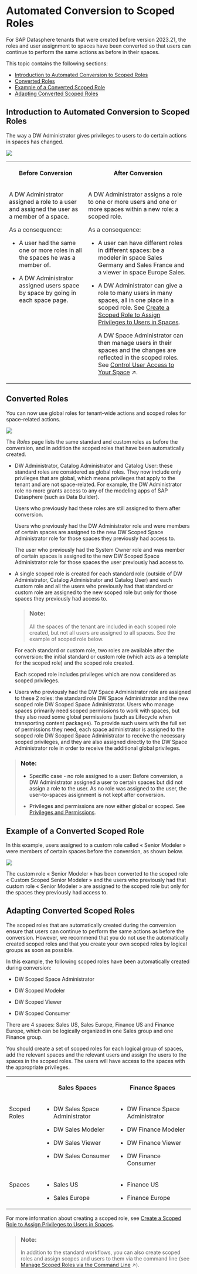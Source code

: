 <!-- loio6f7c6dfa3cb249debb749c729025bae0 -->

# Automated Conversion to Scoped Roles

For SAP Datasphere tenants that were created before version 2023.21, the roles and user assignment to spaces have been converted so that users can continue to perform the same actions as before in their spaces.

This topic contains the following sections:

-   [Introduction to Automated Conversion to Scoped Roles](automated-conversion-to-scoped-roles-6f7c6df.md#loio6f7c6dfa3cb249debb749c729025bae0__section_bd2_xc4_fyb)
-   [Converted Roles](automated-conversion-to-scoped-roles-6f7c6df.md#loio6f7c6dfa3cb249debb749c729025bae0__section_wmx_hmn_fyb)
-   [Example of a Converted Scoped Role](automated-conversion-to-scoped-roles-6f7c6df.md#loio6f7c6dfa3cb249debb749c729025bae0__section_fx4_1mn_fyb)
-   [Adapting Converted Scoped Roles](automated-conversion-to-scoped-roles-6f7c6df.md#loio6f7c6dfa3cb249debb749c729025bae0__section_zxd_cnw_dzb)



<a name="loio6f7c6dfa3cb249debb749c729025bae0__section_bd2_xc4_fyb"/>

## Introduction to Automated Conversion to Scoped Roles

The way a DW Administrator gives privileges to users to do certain actions in spaces has changed.

![](images/SDP_ObjectModel_1ImageBeforeAfter_dc61358.png)


<table>
<tr>
<th valign="top">

Before Conversion

</th>
<th valign="top">

After Conversion

</th>
</tr>
<tr>
<td valign="top">

A DW Administrator assigned a role to a user and assigned the user as a member of a space.

As a consequence:

-   A user had the same one or more roles in all the spaces he was a member of.

-   A DW Administrator assigned users space by space by going in each space page.




</td>
<td valign="top">

A DW Administrator assigns a role to one or more users and one or more spaces within a new role: a scoped role.

As a consequence:

-   A user can have different roles in different spaces: be a modeler in space Sales Germany and Sales France and a viewer in space Europe Sales.

-   A DW Administrator can give a role to many users in many spaces, all in one place in a scoped role. See [Create a Scoped Role to Assign Privileges to Users in Spaces](create-a-scoped-role-to-assign-privileges-to-users-in-spaces-b5c4e0b.md).

    A DW Space Administrator can then manage users in their spaces and the changes are reflected in the scoped roles. See [Control User Access to Your Space](https://help.sap.com/viewer/9f36ca35bc6145e4acdef6b4d852d560/DEV_CURRENT/en-US/9d59fe511ae644d98384897443054c16.html "You can assign users to your space and manage them.") :arrow_upper_right:.




</td>
</tr>
</table>



<a name="loio6f7c6dfa3cb249debb749c729025bae0__section_wmx_hmn_fyb"/>

## Converted Roles

You can now use global roles for tenant-wide actions and scoped roles for space-related actions.

![](images/SDPGraph_ScopedRoles_MigrationRoles1ImageBeforeAfter_caa41cb.png)

The *Roles* page lists the same standard and custom roles as before the conversion, and in addition the scoped roles that have been automatically created.

-   DW Administrator, Catalog Administrator and Catalog User: these standard roles are considered as global roles. They now include only privileges that are global, which means privileges that apply to the tenant and are not space-related. For example, the DW Administrator role no more grants access to any of the modeling apps of SAP Datasphere \(such as Data Builder\).

    Users who previously had these roles are still assigned to them after conversion.

    Users who previously had the DW Administrator role and were members of certain spaces are assigned to the new DW Scoped Space Administrator role for those spaces they previously had access to.

    The user who previously had the System Owner role and was member of certain spaces is assigned to the new DW Scoped Space Administrator role for those spaces the user previously had access to.

-   A single scoped role is created for each standard role \(outside of DW Administrator, Catalog Administrator and Catalog User\) and each custom role and all the users who previously had that standard or custom role are assigned to the new scoped role but only for those spaces they previously had access to.

    > ### Note:  
    > All the spaces of the tenant are included in each scoped role created, but not all users are assigned to all spaces. See the example of scoped role below.

    For each standard or custom role, two roles are available after the conversion: the initial standard or custom role \(which acts as a template for the scoped role\) and the scoped role created.

    Each scoped role includes privileges which are now considered as scoped privileges.

-   Users who previously had the DW Space Administrator role are assigned to these 2 roles: the standard role DW Space Administrator and the new scoped role DW Scoped Space Administrator. Users who manage spaces primarily need scoped permissions to work with spaces, but they also need some global permissions \(such as Lifecycle when transporting content packages\). To provide such users with the full set of permissions they need, each space administrator is assigned to the scoped role DW Scoped Space Administrator to receive the necessary scoped privileges, and they are also assigned directly to the DW Space Administrator role in order to receive the additional global privileges.


> ### Note:  
> -   Specific case - no role assigned to a user: Before conversion, a DW Administrator assigned a user to certain spaces but did not assign a role to the user. As no role was assigned to the user, the user-to-spaces assignment is not kept after conversion.
> 
> -   Privileges and permissions are now either global or scoped. See [Privileges and Permissions](privileges-and-permissions-d7350c6.md).



<a name="loio6f7c6dfa3cb249debb749c729025bae0__section_fx4_1mn_fyb"/>

## Example of a Converted Scoped Role

In this example, users assigned to a custom role called « Senior Modeler » were members of certain spaces before the conversion, as shown below.

![](images/SDPGraph_ScopedRoles_MigrationExample1ImageBeforeAfter_a8222ed.png)

The custom role « Senior Modeler » has been converted to the scoped role « Custom Scoped Senior Modeler » and the users who previously had that custom role « Senior Modeler » are assigned to the scoped role but only for the spaces they previously had access to.



<a name="loio6f7c6dfa3cb249debb749c729025bae0__section_zxd_cnw_dzb"/>

## Adapting Converted Scoped Roles

The scoped roles that are automatically created during the conversion ensure that users can continue to perform the same actions as before the conversion. However, we recommend that you do not use the automatically created scoped roles and that you create your own scoped roles by logical groups as soon as possible.

In this example, the following scoped roles have been automatically created during conversion:

-   DW Scoped Space Administrator

-   DW Scoped Modeler

-   DW Scoped Viewer

-   DW Scoped Consumer


There are 4 spaces: Sales US, Sales Europe, Finance US and Finance Europe, which can be logically organized in one Sales group and one Finance group.

You should create a set of scoped roles for each logical group of spaces, add the relevant spaces and the relevant users and assign the users to the spaces in the scoped roles. The users will have access to the spaces with the appropriate privileges.


<table>
<tr>
<th valign="top">

 

</th>
<th valign="top">

Sales Spaces

</th>
<th valign="top">

Finance Spaces

</th>
</tr>
<tr>
<td valign="top">

Scoped Roles

</td>
<td valign="top">

-   DW Sales Space Administrator

-   DW Sales Modeler

-   DW Sales Viewer

-   DW Sales Consumer




</td>
<td valign="top">

-   DW Finance Space Administrator

-   DW Finance Modeler

-   DW Finance Viewer

-   DW Finance Consumer




</td>
</tr>
<tr>
<td valign="top">

Spaces

</td>
<td valign="top">

-   Sales US

-   Sales Europe




</td>
<td valign="top">

-   Finance US

-   Finance Europe




</td>
</tr>
</table>

For more information about creating a scoped role, see [Create a Scoped Role to Assign Privileges to Users in Spaces](create-a-scoped-role-to-assign-privileges-to-users-in-spaces-b5c4e0b.md).

> ### Note:  
> In addition to the standard workflows, you can also create scoped roles and assign scopes and users to them via the command line \(see [Manage Scoped Roles via the Command Line](https://help.sap.com/viewer/9b8363ae47c347de9a027c0e5567a37a/DEV_CURRENT/en-US/85085a35a58a4589bc121fb94efc4876.html "Users with a DW Administrator role (or with equivalent privileges) can create, read, update, and delete scoped roles via the command line.") :arrow_upper_right:\).

